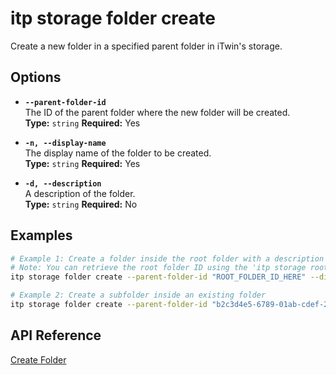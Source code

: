 # itp storage folder create

Create a new folder in a specified parent folder in iTwin's storage.

## Options

- **`--parent-folder-id`**  
  The ID of the parent folder where the new folder will be created.  
  **Type:** `string` **Required:** Yes

- **`-n, --display-name`**  
  The display name of the folder to be created.  
  **Type:** `string` **Required:** Yes

- **`-d, --description`**  
  A description of the folder.  
  **Type:** `string` **Required:** No

## Examples

```bash
# Example 1: Create a folder inside the root folder with a description
# Note: You can retrieve the root folder ID using the 'itp storage root-folder' command.
itp storage folder create --parent-folder-id "ROOT_FOLDER_ID_HERE" --display-name "Project Documents" --description "Folder for all project-related documents"

# Example 2: Create a subfolder inside an existing folder
itp storage folder create --parent-folder-id "b2c3d4e5-6789-01ab-cdef-2345678901bc" --display-name "Design Files"
```

## API Reference

[Create Folder](https://developer.bentley.com/apis/storage/operations/create-folder/)
